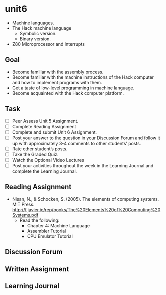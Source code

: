 # unit6

- Machine languages.
- The Hack machine language
  - Symbolic version.
  - Binary version.
- Z80 Microprocessor and Interrupts

## Goal

- Become familiar with the assembly process.
- Become familiar with the machine instructions of the Hack computer and how to implement programs with them.
- Get a taste of low-level programming in machine language.
- Become acquainted with the Hack computer platform.

## Task

- [ ] Peer Assess Unit 5 Assignment.
- [ ] Complete Reading Assignment
- [ ] Complete and submit Unit 6 Assignment.
- [ ] Post your answer to the question in your Discussion Forum and follow it up with approximately 3-4 comments to other students’ posts.
- [ ] Rate other student’s posts.
- [ ] Take the Graded Quiz.
- [ ] Watch the Optional Video Lectures
- [ ] Post your activities throughout the week in the Learning Journal and complete the Learning Journal.

## Reading Assignment

- Nisan, N., & Schocken, S. (2005). The elements of computing systems. MIT Press. <http://f.javier.io/rep/books/The%20Elements%20of%20Computing%20Systems.pdf>
  - Read the following:
    - Chapter 4: Machine Language
    - Assembler Tutorial
    - CPU Emulator Tutorial

## Discussion Forum

## Written Assignment

## Learning Journal
